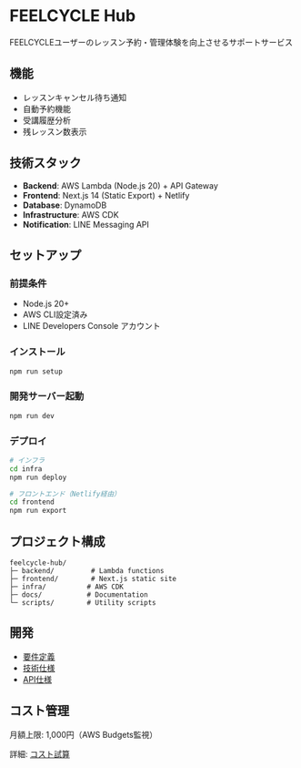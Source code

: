 # FEELCYCLE Hub

FEELCYCLEユーザーのレッスン予約・管理体験を向上させるサポートサービス

## 機能

- レッスンキャンセル待ち通知
- 自動予約機能  
- 受講履歴分析
- 残レッスン数表示

## 技術スタック

- **Backend**: AWS Lambda (Node.js 20) + API Gateway
- **Frontend**: Next.js 14 (Static Export) + Netlify
- **Database**: DynamoDB
- **Infrastructure**: AWS CDK
- **Notification**: LINE Messaging API

## セットアップ

### 前提条件

- Node.js 20+
- AWS CLI設定済み
- LINE Developers Console アカウント

### インストール

```bash
npm run setup
```

### 開発サーバー起動

```bash
npm run dev
```

### デプロイ

```bash
# インフラ
cd infra
npm run deploy

# フロントエンド（Netlify経由）
cd frontend
npm run export
```

## プロジェクト構成

```
feelcycle-hub/
├─ backend/         # Lambda functions
├─ frontend/        # Next.js static site
├─ infra/          # AWS CDK
├─ docs/           # Documentation
└─ scripts/        # Utility scripts
```

## 開発

- [要件定義](./docs/requirements.md)
- [技術仕様](./docs/technical-spec.md)  
- [API仕様](./docs/openapi.yaml)

## コスト管理

月額上限: 1,000円（AWS Budgets監視）

詳細: [コスト試算](./docs/cost.md)